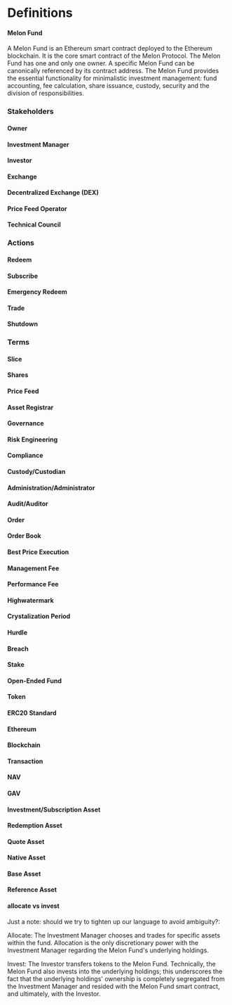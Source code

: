 # Definitions

#### Melon Fund
A Melon Fund is an Ethereum smart contract deployed to the Ethereum blockchain.  It is the core smart contract of the Melon Protocol. The Melon Fund has one and only one owner. A specific Melon Fund can be canonically referenced by its contract address. The Melon Fund provides the essential functionality for minimalistic investment management: fund accounting, fee calculation, share issuance, custody, security and the division of responsibilities.

### Stakeholders

#### Owner

#### Investment Manager

#### Investor

#### Exchange

#### Decentralized Exchange (DEX)

#### Price Feed Operator

#### Technical Council

### Actions

#### Redeem

#### Subscribe

#### Emergency Redeem

#### Trade

#### Shutdown

### Terms

#### Slice

#### Shares

#### Price Feed

#### Asset Registrar

#### Governance

#### Risk Engineering

#### Compliance

#### Custody/Custodian

#### Administration/Administrator

#### Audit/Auditor

#### Order

#### Order Book

#### Best Price Execution

#### Management Fee

#### Performance Fee

#### Highwatermark

#### Crystalization Period

#### Hurdle

#### Breach

#### Stake

#### Open-Ended Fund

#### Token

#### ERC20 Standard

#### Ethereum

#### Blockchain

#### Transaction

#### NAV

#### GAV

#### Investment/Subscription Asset

#### Redemption Asset

#### Quote Asset

#### Native Asset

#### Base Asset

#### Reference Asset

#### allocate vs invest
Just a note: should we try to tighten up our language to avoid ambiguity?:  

Allocate: The Investment Manager chooses and trades for specific assets within the fund. Allocation is the only discretionary power with the Investment Manager regarding the Melon Fund's underlying holdings.

Invest: The Investor transfers tokens to the Melon Fund. Technically, the Melon Fund also invests into the underlying holdings; this underscores the fact that the underlying holdings' ownership is completely segregated from the Investment Manager and resided with the Melon Fund smart contract, and ultimately, with the Investor.

